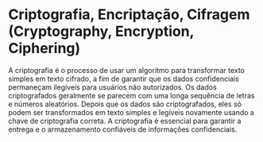 # Criptografia, Encriptação, Cifragem (Cryptography, Encryption, Ciphering)

A criptografia é o processo de usar um algoritmo para transformar texto simples em texto cifrado, a fim de garantir que os dados confidenciais permaneçam ilegíveis para usuários não autorizados. Os dados criptografados geralmente se parecem com uma longa sequência de letras e números aleatórios. Depois que os dados são criptografados, eles só podem ser transformados em texto simples e legíveis novamente usando a chave de criptografia correta. A criptografia é essencial para garantir a entrega e o armazenamento confiáveis de informações confidenciais.
